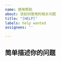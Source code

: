 ```yaml
---
name: 使用帮助
about: 该如何使用的相关问题
title: "[HELP]"
labels: help wanted
assignees: ''

---
```


## 简单描述你的问题

